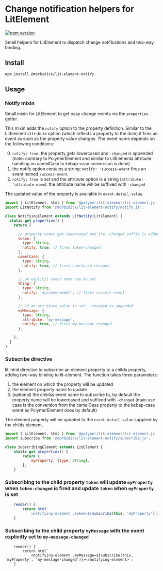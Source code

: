 # Change notification helpers for LitElement

[![npm version](https://img.shields.io/npm/v/@morbidick/lit-element-notify.svg)](https://www.npmjs.com/package/@morbidick/lit-element-notify)

Small helpers for LitElement to dispatch change notifications and two-way binding.

## Install

```bash
npm install @morbidick/lit-element-notify
```

## Usage

### Notify mixin

Small mixin for LitElement to get easy change events via the `properties` getter.

This mixin adds the `notify` option to the property definition. Similar to the LitElement `attribute` option (which reflects a property to the dom) it fires an event as soon as the property value changes. The event name depends on the following conditions:

0. `notify: true`: the property gets lowercased and `-changed` is appended (note: contrary to PolymerElement and similar to LitElements attribute handling no camelCase to kebap-case conversion is done)
0. the notify option contains a string: `notify: 'success-event` fires an event named `success-event`
0. `notify: true` is set and the attribute option is a string (`attribute: 'attribute-name`): the attribute name will be suffixed with `-changed`

The updated value of the property is available in `event.detail.value`.

```javascript
import { LitElement, html } from '@polymer/lit-element/lit-element.js';
import LitNotify from '@morbidick/lit-element-notify/notify.js';

class NotifyingElement extends LitNotify(LitElement) {
  static get properties() {
    return {

      // property names get lowercased and the -changed suffix is added
      token: {
        type: String,
        notify: true, // fires token-changed
      },
      camelCase: {
        type: String,
        notify: true, // fires camelcase-changed
      },

      // an explicit event name can be set
      thing: {
        type: String,
        notify: 'success-event', // fires success-event
      },

      // if an attribute value is set, -changed is appended
      myMessage: {
        type: String,
        attribute: 'my-message',
        notify: true, // fires my-message-changed
      },

    };
  }
}
```

### Subscribe directive

lit-html directive to subscribe an element property to a childs property, adding two-way binding to lit-element. The function takes three parameters:

1. the element on which the property will be updated
2. the element property name to update
3. (optional) the childss event name to subscribe to, by default the property name will be lowercased and suffixed with `-changed` (main use case is the conversion from the camelCase property to the kebap-case event as PolymerElement does by default)

The element property will be updated to the `event.detail.value` supplied by the childs element.

```javascript
import { LitElement, html } from '@polymer/lit-element/lit-element.js';
import subscribe from '@morbidick/lit-element-notify/subscribe.js';

class SubscribingElement extends LitElement {
    static get properties() {
        return {
            myProperty: {type: String},
        };
    }
```

### Subscribing to the child property `token` will update `myProperty` when `token-changed` is fired and update `token` when `myProperty` is set

```javascript
    render() {
        return html`
            <notifying-element .token=${subscribe(this, 'myProperty')}></notifying-element>`;
    }
```

### Subscribing to the child property `myMessage` with the event explicitly set to `my-message-changed`

```
    render() {
        return html`
            <notifying-element .myMessage=${subscribe(this, 'myProperty', 'my-message-changed')}></notifying-element>`;
    }
```
